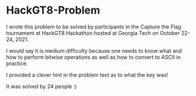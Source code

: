 # HackGT8-Problem

I wrote this problem to be solved by participants in the Capture the Flag tournament at HackGT8 Hackathon hosted at Georgia Tech on October 22-24, 2021.

I would say it is medium difficulty because one needs to know what and how to perform bitwise operations as well as how to convert to ASCII in practice.

I provided a clever hint in the problem text as to what the key was!

It was solved by 24 people :)
